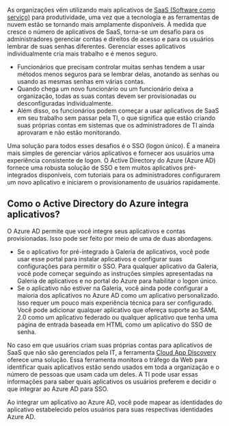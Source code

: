 As organizações vêm utilizando mais aplicativos de [SaaS (Software como serviço)](https://azure.microsoft.com/overview/what-is-saas/) para produtividade, uma vez que a tecnologia e as ferramentas de nuvem estão se tornando mais amplamente disponíveis. À medida que cresce o número de aplicativos de SaaS, torna-se um desafio para os administradores gerenciar contas e direitos de acesso e para os usuários lembrar de suas senhas diferentes. Gerenciar esses aplicativos individualmente cria mais trabalho e é menos seguro.

* Funcionários que precisam controlar muitas senhas tendem a usar métodos menos seguros para se lembrar delas, anotando as senhas ou usando as mesmas senhas em várias contas.
* Quando chega um novo funcionário ou um funcionário deixa a organização, todas as suas contas devem ser provisionadas ou desconfiguradas individualmente.
* Além disso, os funcionários podem começar a usar aplicativos de SaaS em seu trabalho sem passar pela TI, o que significa que estão criando suas próprias contas em sistemas que os administradores de TI ainda aprovaram e não estão monitorando.  

Uma solução para todos esses desafios é o SSO (logon único). É a maneira mais simples de gerenciar vários aplicativos e fornecer aos usuários uma experiência consistente de logon. O Active Directory do Azure (Azure AD) fornece uma robusta solução de SSO e tem muitos aplicativos pré-integrados disponíveis, com tutoriais para os administradores configurarem um novo aplicativo e iniciarem o provisionamento de usuários rapidamente.

## <a name="how-does-azure-active-directory-integrate-apps"></a>Como o Active Directory do Azure integra aplicativos?
O Azure AD permite que você integre seus aplicativos e contas provisionadas. Isso pode ser feito por meio de uma de duas abordagens.

* Se o aplicativo for pré-integrado à Galeria de aplicativos, você pode usar esse portal para instalar aplicativos e configurar suas configurações para permitir o SSO. Para qualquer aplicativo da Galeria, você pode começar seguindo as instruções simples apresentadas na Galeria de aplicativos e no portal do Azure para habilitar o logon único.
* Se o aplicativo não estiver na Galeria, você ainda pode configurar a maioria dos aplicativos no Azure AD como um aplicativo personalizado. Isso requer um pouco mais experiência técnica para ser configurado. Você pode adicionar qualquer aplicativo que ofereça suporte ao SAML 2.0 como um aplicativo federado ou qualquer aplicativo que tenha uma página de entrada baseada em HTML como um aplicativo do SSO de senha.

No caso em que usuários criam suas próprias contas para aplicativos de SaaS que não são gerenciados pela IT, a ferramenta [Cloud App Discovery](../articles/active-directory/active-directory-cloudappdiscovery-whatis.md) oferece uma solução. Essa ferramenta monitora o tráfego da Web para identificar quais aplicativos estão sendo usados em toda a organização e o número de pessoas que usam cada um deles. A TI pode usar essas informações para saber quais aplicativos os usuários preferem e decidir o que integrar ao Azure AD para SSO.  

Ao integrar um aplicativo ao Azure AD, você pode mapear as identidades do aplicativo estabelecido pelos usuários para suas respectivas identidades Azure AD.  

